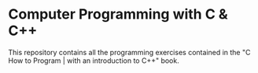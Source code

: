 # Computer Programming with C & C++
This repository contains all the programming exercises contained in the "C How to Program | with an introduction to C++" book.
